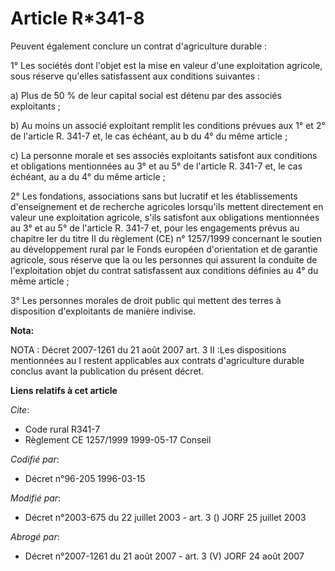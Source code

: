 # Article R*341-8

Peuvent également conclure un contrat d'agriculture durable :

1° Les sociétés dont l'objet est la mise en valeur d'une exploitation agricole, sous réserve qu'elles satisfassent aux
conditions suivantes :

a) Plus de 50 % de leur capital social est détenu par des associés exploitants ;

b) Au moins un associé exploitant remplit les conditions prévues aux 1° et 2° de l'article R. 341-7 et, le cas échéant, au b
du 4° du même article ;

c) La personne morale et ses associés exploitants satisfont aux conditions et obligations mentionnées au 3° et au 5° de
l'article R. 341-7 et, le cas échéant, au a du 4° du même article ;

2° Les fondations, associations sans but lucratif et les établissements d'enseignement et de recherche agricoles lorsqu'ils
mettent directement en valeur une exploitation agricole, s'ils satisfont aux obligations mentionnées au 3° et au 5° de
l'article R. 341-7 et, pour les engagements prévus au chapitre Ier du titre II du règlement (CE) n° 1257/1999 concernant le
soutien au développement rural par le Fonds européen d'orientation et de garantie agricole, sous réserve que la ou les
personnes qui assurent la conduite de l'exploitation objet du contrat satisfassent aux conditions définies au 4° du même
article ;

3° Les personnes morales de droit public qui mettent des terres à disposition d'exploitants de manière indivise.

**Nota:**

NOTA : Décret 2007-1261 du 21 août 2007 art. 3 II :Les dispositions mentionnées au I restent applicables aux contrats
d'agriculture durable conclus avant la publication du présent décret.

**Liens relatifs à cet article**

_Cite_:

  - Code rural R341-7
  - Règlement CE 1257/1999 1999-05-17 Conseil

_Codifié par_:

  - Décret n°96-205 1996-03-15

_Modifié par_:

  - Décret n°2003-675 du 22 juillet 2003 - art. 3 () JORF 25 juillet 2003

_Abrogé par_:

  - Décret n°2007-1261 du 21 août 2007 - art. 3 (V) JORF 24 août 2007
